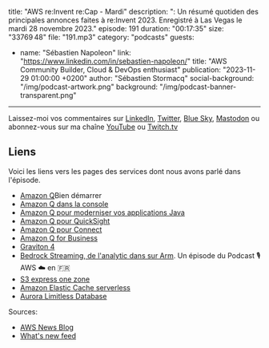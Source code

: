 title: "AWS re:Invent re:Cap - Mardi"
description: ": Un résumé quotiden des principales annonces faites à re:Invent 2023. Enregistré à Las Vegas le mardi 28 novembre 2023."
episode: 191
duration: "00:17:35"
size: "33769 48"
file: "191.mp3"
category: "podcasts"
guests:
  - name: "Sébastien Napoleon"
    link: "https://www.linkedin.com/in/sebastien-napoleon/"
    title: "AWS Community Builder, Cloud & DevOps enthusiast"
publication: "2023-11-29 01:00:00 +0200"
author: "Sébastien Stormacq"
social-background: "/img/podcast-artwork.png"
background: "/img/podcast-banner-transparent.png"
---

Laissez-moi vos commentaires sur [LinkedIn](https://www.linkedin.com/in/sebastienstormacq/), [Twitter](https://twitter.com/sebsto), [Blue Sky](https://bsky.app/profile/sebsto.bsky.social), [Mastodon](https://awscommunity.social/@sebsto) ou abonnez-vous sur ma chaîne [YouTube](https://www.youtube.com/sebsto) ou [Twitch.tv](https://www.twitch.tv/sebAWS)

## Liens

Voici les liens vers les pages des services dont nous avons parlé dans l'épisode.

- [Amazon Q](https://aws.amazon.com/q/getting-started/)Bien démarrer 
- [Amazon Q dans la console](https://aws.amazon.com/blogs/aws/amazon-q-brings-generative-ai-powered-assistance-to-it-pros-and-developers-preview/)
- [Amazon Q pour moderniser vos applications Java](https://aws.amazon.com/blogs/aws/upgrade-your-java-applications-with-amazon-q-code-transformation-preview/)
- [Amazon Q pour QuickSight](https://aws.amazon.com/blogs/aws/new-amazon-q-in-quicksight-uses-generative-ai-assistance-for-quicker-easier-data-insights-preview/)
- [Amazon Q pour Connect](https://aws.amazon.com/blogs/aws/new-generative-ai-features-in-amazon-connect-including-amazon-q-facilitate-improved-contact-center-service/)
- [Amazon Q for Business](https://aws.amazon.com/blogs/aws/introducing-amazon-q-a-new-generative-ai-powered-assistant-preview/)
- [Graviton 4](https://aws.amazon.com/blogs/aws/join-the-preview-for-new-memory-optimized-aws-graviton4-powered-amazon-ec2-instances-r8g/)
- [Bedrock Streaming, de l'analytic dans sur Arm](https://stormacq.com/podcasts/episode_097/index.html). Un épisode du Podcast 🎙 AWS ☁️ en 🇫🇷
- [S3 express one zone](https://aws.amazon.com/blogs/aws/new-amazon-s3-express-one-zone-high-performance-storage-class/)
- [Amazon Elastic Cache serverless](https://aws.amazon.com/blogs/aws/amazon-elasticache-serverless-for-redis-and-memcached-now-generally-available/)
- [Aurora Limitless Database](https://aws.amazon.com/blogs/aws/join-the-preview-amazon-aurora-limitless-database/)


Sources: 

- [AWS News Blog](https://aws.amazon.com/blogs/aws/)
- [What's new feed](https://aws.amazon.com/about-aws/whats-new/2023/)
